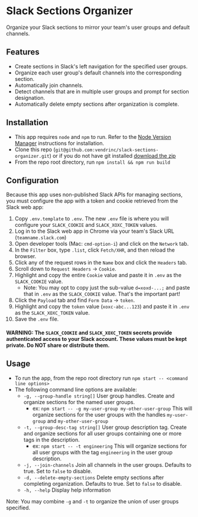 # Slack Sections Organizer
Organize your Slack sections to mirror your team's user groups and default channels.

## Features
- Create sections in Slack's left navigation for the specified user groups.
- Organize each user group's default channels into the corresponding section.
- Automatically join channels.
- Detect channels that are in multiple user groups and prompt for section designation.
- Automatically delete empty sections after organization is complete.

## Installation
- This app requires `node` and `npm` to run. Refer to the [Node Version Manager](https://github.com/nvm-sh/nvm#installing-and-updating) instructions for installation.
- Clone this repo (`git@github.com:vendrinc/slack-sections-organizer.git`) or if you do not have git installed [download the zip](https://github.com/vendrinc/slack-sections-organizer/archive/refs/heads/main.zip)
- From the repo root directory, run `npm install && npm run build`

## Configuration
Because this app uses non-published Slack APIs for managing sections, you must configure the app with a token and cookie retrieved from the Slack web app:
1. Copy `.env.template` to `.env`. The new `.env` file is where you will configure your `SLACK_COOKIE` and `SLACK_XOXC_TOKEN` values.
1. Log in to the Slack web app in Chrome via your team's Slack URL (`teamname.slack.com`)
1. Open developer tools (Mac: `cmd-option-i`) and click on the `Network` tab.
1. In the `Filter` box, type `.list`, click `Fetch/XHR`, and then reload the browser.
1. Click any of the request rows in the `Name` box and click the `Headers` tab.
1. Scroll down to `Request Headers` -> `Cookie`.
1. Highlight and copy the entire `Cookie` value and paste it in `.env` as the `SLACK_COOKIE` value.
    - Note: You may opt to copy just the sub-value `d=xoxd-...;` and paste that in `.env` as the `SLACK_COOKIE` value. That's the important part!
1. Click the `Payload` tab and find `Form Data` -> `token`.
1. Highlight and copy the `token` value (`xoxc-abc...123`) and paste it in `.env` as the `SLACK_XOXC_TOKEN` value.
1. Save the `.env` file.
#### WARNING: The `SLACK_COOKIE` and `SLACK_XOXC_TOKEN` secrets provide authenticated access to your Slack account. These values must be kept private. Do NOT share or distribute them.

## Usage
- To run the app, from the repo root directory run `npm start -- <command line options>`
- The following command line options are available:
  - `-g, --group-handle string[]` User group handles. Create and organize sections for the named user groups.
    - ex: `npm start -- -g my-user-group my-other-user-group` This will organize sections for the user groups with the handles `my-user-group` and `my-other-user-group`
  - `-t, --group-desc-tag string[]` User group description tag. Create and organize sections for all user groups containing one or more tags in the description.
    - ex: `npm start -- -t engineering` This will organize sections for all user groups with the tag `engineering` in the user group description.
  - `-j, --join-channels` Join all channels in the user groups. Defaults to true. Set to `false` to disable.
  - `-d, --delete-empty-sections` Delete empty sections after completing organization. Defaults to true. Set to `false` to disable.
  - `-h, --help` Display help information

Note: You may combine `-g` and `-t` to organize the union of user groups specified.